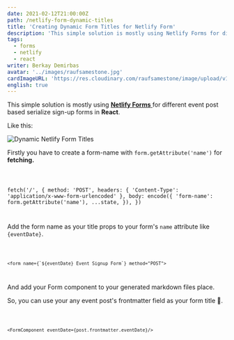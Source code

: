 ```yaml
---
date: 2021-02-12T21:00:00Z
path: /netlify-form-dynamic-titles
title: 'Creating Dynamic Form Titles for Netlify Form'
description: 'This simple solution is mostly using Netlify Forms for different event post based serialize sign-up forms in React.'
tags:
  - forms
  - netlify
  - react
writer: Berkay Demirbas
avatar: '../images/raufsamestone.jpg'
cardImageURL: 'https://res.cloudinary.com/raufsamestone/image/upload/v1613206523/blog-contents/dynamic-netlify-forms/w0km9fz87vrgidt9h014.jpg'
english: true
---
```


This simple solution is mostly using [**Netlify Forms** ](https://www.netlify.com/products/forms/) for different event post based serialize sign-up forms in **React**.

Like this:

![Dynamic Netlify Form Titles](https://res.cloudinary.com/raufsamestone/image/upload/f_auto/v1613200185/blog-contents/dynamic-netlify-forms/jmqvuejv4xhj6j5syxk9.webp)

Firstly you have to create a form-name with `form.getAttribute('name')` for **fetching.**

<deckgo-highlight-code>  
<code slot="code">

fetch('/', {
method: 'POST',
headers: { 'Content-Type': 'application/x-www-form-urlencoded' },
body: encode({
'form-name': form.getAttribute('name'),
...state,
}),
})

</code>  
</deckgo-highlight-code>  


Add the form name as your title props to your form's `name` attribute like `{eventDate}`.

<deckgo-highlight-code>  
<code slot="code"> 

``<form name={`${eventDate} Event Signup Form`} method="POST">``
 
</code>  
</deckgo-highlight-code>

And add your Form component to your generated markdown files place. 

So, you can use your any event post's frontmatter field as your form title 🎉.

<deckgo-highlight-code>  
<code slot="code">

`<FormComponent eventDate={post.frontmatter.eventDate}/>`

</code>
</deckgo-highlight-code>

